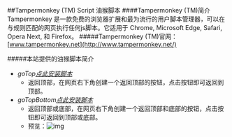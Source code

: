 ##Tampermonkey (TM) Script 油猴脚本
####Tampermonkey (TM)简介
Tampermonkey 是一款免费的浏览器扩展和最为流行的用户脚本管理器，可以在与规则匹配的网页执行任何js脚本。它适用于 Chrome, Microsoft Edge, Safari, Opera Next, 和 Firefox。
#####Tampermonkey (TM)官网：[www.tampermonkey.net](http://www.tampermonkey.net/)

#####本站提供的油猴脚本简介
- *goTop[点此安装脚本](https://greasyfork.org/zh-CN/scripts/384622-%E8%BF%94%E5%9B%9E%E9%A1%B6%E9%83%A8)*
    - 返回顶部，在网页右下角创建一个返回顶部的按钮，点击按钮即可返回到顶部。
- *goTopBottom[点此安装脚本](https://greasyfork.org/zh-CN/scripts/385225-%E8%BF%94%E5%9B%9E%E9%A1%B6%E9%83%A8%E5%92%8C%E5%BA%95%E9%83%A8)*    
    - 返回顶部或底部，在网页右下角创建一个返回顶部和底部的按钮，点击按钮即可返回到顶部或底部。
    - 预览：![img](https://greasyfork.org/system/screenshots/screenshots/000/015/891/thumb/2019-06-10_154815.png)